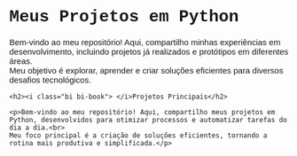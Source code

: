 <!DOCTYPE html>
<html lang="pt-br">
<head>
    <meta charset="UTF-8">
    <meta name="viewport" content="width=device-width, initial-scale=1.0">
    <title>Document</title>
    <style type="text/css"></style>
    <link rel="stylesheet" href="https://cdn.jsdelivr.net/npm/bootstrap-icons/font/bootstrap-icons.css">
</head>
<style>
    h1{
    font-family: 'Courier New', Courier, monospace;
    font-size: 30px;
    text-align: left;
    }
    p{
        font-family: 'Lucida Sans', 'Lucida Sans Regular', 'Lucida Grande', 'Lucida Sans Unicode', Geneva, Verdana, sans-serif;
        font-size: 15px;
    }


</style>
<body>
    <h1>Meus Projetos em Python</h1>
    <p>Bem-vindo ao meu repositório! Aqui, compartilho minhas experiências em desenvolvimento, incluindo projetos já realizados e protótipos em diferentes áreas.<br>
        Meu objetivo é explorar, aprender e criar soluções eficientes para diversos desafios tecnológicos.</p>

    <h2><i class="bi bi-book"> </i>Projetos Principais</h2>

    <p>Bem-vindo ao meu repositório! Aqui, compartilho meus projetos em Python, desenvolvidos para otimizar processos e automatizar tarefas do dia a dia.<br>
    Meu foco principal é a criação de soluções eficientes, tornando a rotina mais produtiva e simplificada.</p>

      
        

        
</body>
</html>
